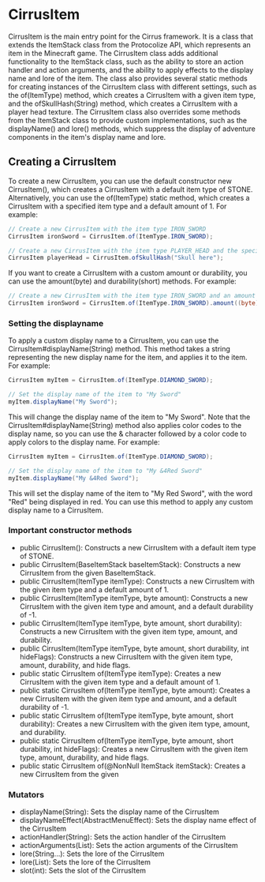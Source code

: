 # CirrusItem

CirrusItem is the main entry point for the Cirrus framework.
It is a class that extends the ItemStack class from the Protocolize API, 
which represents an item in the Minecraft game.
The CirrusItem class adds additional functionality to the ItemStack class, such as the ability to store an action handler and action arguments, and the ability to apply effects to the display name and lore of the item. The class also provides several static methods for creating instances of the CirrusItem class with different settings, such as the of(ItemType) method, which creates a CirrusItem with a given item type, and the ofSkullHash(String) method, which creates a CirrusItem with a player head texture. The CirrusItem class also overrides some methods from the ItemStack class to provide custom implementations, such as the displayName() and lore() methods, which suppress 
the display of adventure components in the item's display name and lore.

## Creating a CirrusItem

To create a new CirrusItem, you can use the default constructor new CirrusItem(),
which creates a CirrusItem with a default item type of STONE. Alternatively, 
you can use the of(ItemType) static method, which creates a CirrusItem with a
specified item type and a default amount of 1. For example:

```java
// Create a new CirrusItem with the item type IRON_SWORD
CirrusItem ironSword = CirrusItem.of(ItemType.IRON_SWORD);

// Create a new CirrusItem with the item type PLAYER_HEAD and the specified player head texture
CirrusItem playerHead = CirrusItem.ofSkullHash("Skull here");
```

If you want to create a CirrusItem with a custom amount or durability, 
you can use the amount(byte) and durability(short) methods. For example:

````java
// Create a new CirrusItem with the item type IRON_SWORD and an amount of 64
CirrusItem ironSword = CirrusItem.of(ItemType.IRON_SWORD).amount((byte) 64);
````


### Setting the displayname

To apply a custom display name to a CirrusItem, you can use the CirrusItem#displayName(String) method. This method takes a string representing the new display name for the item, and applies it to the item. For example:

````java
CirrusItem myItem = CirrusItem.of(ItemType.DIAMOND_SWORD);

// Set the display name of the item to "My Sword"
myItem.displayName("My Sword");
````

This will change the display name of the item to "My Sword".
Note that the CirrusItem#displayName(String) method also applies color codes to the 
display name, so you can use the & character followed by a color code to apply colors to the
display name. For example:

````java
CirrusItem myItem = CirrusItem.of(ItemType.DIAMOND_SWORD);

// Set the display name of the item to "My &4Red Sword"
myItem.displayName("My &4Red Sword");
````
This will set the display name of the item to "My Red Sword", with the word "Red" being displayed
in red. You can use this method to apply any custom display name to a  CirrusItem.


### Important constructor methods

- public CirrusItem(): Constructs a new CirrusItem with a default item type of STONE.
- public CirrusItem(BaseItemStack baseItemStack): Constructs a new CirrusItem from the given 
  BaseItemStack.
- public CirrusItem(ItemType itemType): Constructs a new CirrusItem with the given item type and a 
  default amount of 1.
- public CirrusItem(ItemType itemType, byte amount): Constructs a new CirrusItem with the given 
  item type and amount, and a default durability of -1.
- public CirrusItem(ItemType itemType, byte amount, short durability): Constructs a new CirrusItem 
  with the given item type, amount, and durability.
- public CirrusItem(ItemType itemType, byte amount, short durability, int hideFlags): Constructs a 
  new CirrusItem with the given item type, amount, durability, and hide flags.
- public static CirrusItem of(ItemType itemType): Creates a new CirrusItem with the given item 
  type and a default amount of 1.
- public static CirrusItem of(ItemType itemType, byte amount): Creates a new CirrusItem with the 
  given item type and amount, and a default durability of -1.
- public static CirrusItem of(ItemType itemType, byte amount, short durability): Creates a new 
  CirrusItem with the given item type, amount, and durability.
- public static CirrusItem of(ItemType itemType, byte amount, short durability, int hideFlags): 
  Creates a new CirrusItem with the given item type, amount, durability, and hide flags.
- public static CirrusItem of(@NonNull ItemStack itemStack): Creates a new CirrusItem from the given


### Mutators
- displayName(String): Sets the display name of the CirrusItem
- displayNameEffect(AbstractMenuEffect<String>): Sets the display name effect of the CirrusItem
- actionHandler(String): Sets the action handler of the CirrusItem
- actionArguments(List<String>): Sets the action arguments of the CirrusItem
- lore(String...): Sets the lore of the CirrusItem
- lore(List<String>): Sets the lore of the CirrusItem
- slot(int): Sets the slot of the CirrusItem
